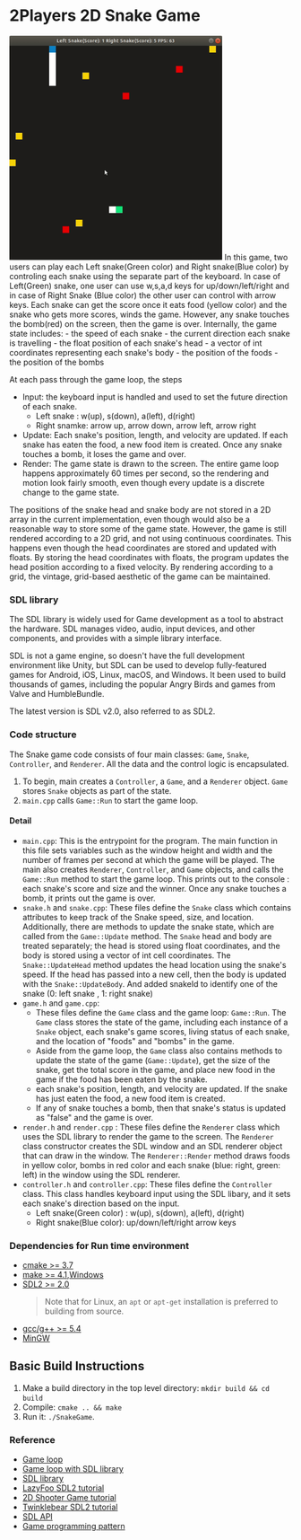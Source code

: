 # 2Players 2D Snake Game

<img src = "snake.gif" height = "400" />
In this game, two users can play each Left snake(Green color) and Right snake(Blue color) by controling each snake using the separate part of the keyboard. In case of Left(Green) snake, one user can use w,s,a,d keys for up/down/left/right and in case of Right Snake (Blue color) the other user can control with arrow keys. Each snake can get the score once it eats food (yellow color) and the snake who gets more scores, winds the game. However, any snake touches the bomb(red) on the screen, then the game is over. Internally, the game state includes:
- the speed of each snake
- the current direction each snake is travelling
- the float position of each snake's head
- a vector of int coordinates representing each snake's body
- the position of the foods
- the position of the bombs

At each pass through the game loop, the steps
- Input: the keyboard input is handled and used to set the future direction of each snake.
    - Left snake : w(up), s(down), a(left), d(right)
    - Right snamke: arrow up, arrow down, arrow left, arrow right
- Update: Each snake's position, length, and velocity are updated. If each snake has eaten the food, a new food item is created. Once any snake touches a bomb, it loses the game and over.
- Render: The game state is drawn to the screen. The entire game loop happens approximately 60 times per second, so the rendering and motion look fairly smooth, even though every update is a discrete change to the game state.

The positions of the snake head and snake body are not stored in a 2D array in the current implementation, even though would also be a reasonable way to store some of the game state. However, the game is still rendered according to a 2D grid, and not using continuous coordinates. This happens even though the head coordinates are stored and updated with floats. By storing the head coordinates with floats, the program updates the head position according to a fixed velocity. By rendering according to a grid, the vintage, grid-based aesthetic of the game can be maintained.

### SDL library
The SDL library is widely used for Game development as a tool to abstract the hardware. SDL manages video, audio, input devices, and other components, and provides with a simple library interface.

SDL is not a game engine, so doesn't have the full development environment like Unity, but SDL can be used to develop fully-featured games for Android, iOS, Linux, macOS, and Windows. It been used to build thousands of games, including the popular Angry Birds and games from Valve and HumbleBundle.

The latest version is SDL v2.0, also referred to as SDL2.

### Code structure
The Snake game code consists of four main classes: `Game`, `Snake`, `Controller`, and `Renderer`. All the data and the control logic is encapsulated.
1. To begin, main creates a `Controller`, a `Game`, and a `Renderer` object. `Game` stores `Snake` objects as part of the state.
2. `main.cpp` calls `Game::Run` to start the game loop.
#### Detail 
- `main.cpp`: This is the entrypoint for the program. The main function in this file sets variables such as the window height and width and the number of frames per second at which the game will be played. The main also creates `Renderer`, `Controller`, and `Game` objects, and calls the `Game::Run` method to start the game loop. This prints out to the console : each snake's score and size and the winner. Once any snake touches a bomb, it prints out the game is over.
- `snake.h` and `snake.cpp`: These files define the `Snake` class which contains attributes to keep track of the Snake speed, size, and location. Additionally, there are methods to update the snake state, which are called from the `Game::Update` method. The `Snake` head and body are treated separately; the head is stored using float coordinates, and the body is stored using a vector of int cell coordinates. The `Snake::UpdateHead` method updates the head location using the snake's speed. If the head has passed into a new cell, then the body is updated with the `Snake::UpdateBody`. And added snakeId to identify one of the snake (0: left snake , 1: right snake) 
- `game.h` and `game.cpp`: 
    - These files define the `Game` class and the game loop: `Game::Run`. The `Game` class stores the state of the game, including each instance of a `Snake` object, each snake's game scores, living status of each snake, and the location of "foods" and "bombs" in the game. 
    - Aside from the game loop, the `Game` class also contains methods to update the state of the game (`Game::Update`), get the size of the snake, get the total score in the game, and place new food in the game if the food has been eaten by the snake.
    - each snake's position, length, and velocity are updated. If the snake has just eaten the food, a new food item is created.
    - If any of snake touches a bomb, then that snake's status is updated as "false" and the game is over.
- `render.h` and `render.cpp` : These files define the `Renderer` class which uses the SDL library to render the game to the screen. The `Renderer` class constructor creates the SDL window and an SDL renderer object that can draw in the window. The `Renderer::Render` method draws foods in yellow color, bombs in red color and each snake (blue: right, green: left) in the window using the SDL renderer.
- `controller.h` and `controller.cpp`: These files define the `Controller` class. This class handles keyboard input using the SDL libary, and it sets each snake's direction based on the input. 
    - Left snake(Green color) : w(up), s(down), a(left), d(right)
    - Right snake(Blue color): up/down/left/right arrow keys

### Dependencies for Run time environment
* [cmake >= 3.7](https://cmake.org/install/)
* [make >= 4.1](https://developer.apple.com/xcode/features/),[Windows](http://gnuwin32.sourceforge.net/packages/make.htm)
* [SDL2 >= 2.0](https://wiki.libsdl.org/Installation)
  >Note that for Linux, an `apt` or `apt-get` installation is preferred to building from source. 
* [gcc/g++ >= 5.4](https://developer.apple.com/xcode/features/)
* [MinGW](http://www.mingw.org/)

## Basic Build Instructions
1. Make a build directory in the top level directory: `mkdir build && cd build`
2. Compile: `cmake .. && make`
3. Run it: `./SnakeGame`.

### Reference
- [Game loop](https://gameprogrammingpatterns.com/game-loop.html)
- [Game loop with SDL library](http://www.informit.com/articles/article.aspx?p=2928180&seqNum=4)
- [SDL library](https://www.libsdl.org/)
- [LazyFoo SDL2 tutorial](https://lazyfoo.net/tutorials/SDL/)
- [2D Shooter Game tutorial](https://www.parallelrealities.co.uk/tutorials/)
- [Twinklebear SDL2 tutorial](https://www.willusher.io/pages/sdl2/)
- [SDL API](https://wiki.libsdl.org/APIByCategory)
- [Game programming pattern](https://gameprogrammingpatterns.com/)
